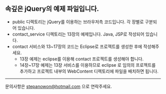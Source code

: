 ## 속깊은 jQuery의 예제 파일입니다.

* public 디렉토리는 jQuery를 이용하는 브라우저측 코드입니다. 각 장별로 구분되어 있습니다.
* contact_service 디렉토리는 13장의 예제입니다. Java, JSP로 작성되어 있습니다.
* contact 서비스와 13~17장의 코드는 Eclipse로 프로젝트를 생성한 후에 작성해주세요.
  * 13장 예제는 eclipse를 이용해 contact 프로젝트를 생성해야 합니다.
  * 14장~17장 예제는 13장 서비스를 이용하므로 eclipse 로 임의의 프로젝트를 추가하고 프로젝트 내부의 WebContent 디렉토리에 파일을 배치하면 됩니다. 
*****
문의사항은 <stepanowon@hotmail.com> 으로 연락주세요.
